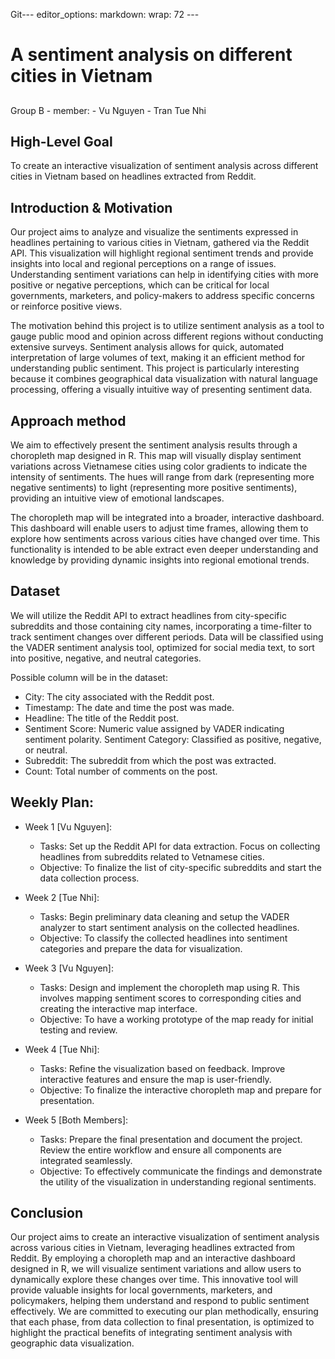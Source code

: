 Git--- editor_options: markdown: wrap: 72 ---

# A sentiment analysis on different cities in Vietnam
## 

Group B - member: - Vu Nguyen - Tran Tue Nhi

## High-Level Goal

To create an interactive visualization of sentiment analysis across different cities in Vietnam based on headlines extracted from Reddit.

## Introduction & Motivation

Our project aims to analyze and visualize the sentiments expressed in headlines pertaining to various cities in Vietnam, gathered via the Reddit API. This visualization will highlight regional sentiment trends and provide insights into local and regional perceptions on a range of issues. Understanding sentiment variations can help in identifying cities with more positive or negative perceptions, which can be critical for local governments, marketers, and policy-makers to address specific concerns or reinforce positive views.

The motivation behind this project is to utilize sentiment analysis as a tool to gauge public mood and opinion across different regions without conducting extensive surveys. Sentiment analysis allows for quick, automated interpretation of large volumes of text, making it an efficient method for understanding public sentiment. This project is particularly interesting because it combines geographical data visualization with natural language processing, offering a visually intuitive way of presenting sentiment data.

## Approach method
We aim to effectively present the sentiment analysis results through a choropleth map designed in R. This map will visually display sentiment variations across Vietnamese cities using color gradients to indicate the intensity of sentiments. The hues will range from dark (representing more negative sentiments) to light (representing more positive sentiments), providing an intuitive view of emotional landscapes.

The choropleth map will be integrated into a broader, interactive dashboard. This dashboard will enable users to adjust time frames, allowing them to explore how sentiments across various cities have changed over time. This functionality is intended to be able extract even deeper understanding and knowledge by providing dynamic insights into regional emotional trends.

## Dataset

We will utilize the Reddit API to extract headlines from city-specific subreddits and those containing city names, incorporating a time-filter to track sentiment changes over different periods. Data will be classified using the VADER sentiment analysis tool, optimized for social media text, to sort into positive, negative, and neutral categories.

Possible column will be in the dataset:
- City: The city associated with the Reddit post.
- Timestamp: The date and time the post was made.
- Headline: The title of the Reddit post.
- Sentiment Score: Numeric value assigned by VADER indicating sentiment polarity.
Sentiment Category: Classified as positive, negative, or neutral.
- Subreddit: The subreddit from which the post was extracted.
- Count: Total number of comments on the post.

## Weekly Plan:

- Week 1 [Vu Nguyen]:
    - Tasks: Set up the Reddit API for data extraction. Focus on collecting headlines from subreddits related to Vetnamese cities.
    - Objective: To finalize the list of city-specific subreddits and start the data collection process.

- Week 2 [Tue Nhi]:
    - Tasks: Begin preliminary data cleaning and setup the VADER analyzer to start sentiment analysis on the collected headlines.
    - Objective: To classify the collected headlines into sentiment categories and prepare the data for visualization.

- Week 3 [Vu Nguyen]:
    - Tasks: Design and implement the choropleth map using R. This involves mapping sentiment scores to corresponding cities and creating the interactive map interface.
    - Objective: To have a working prototype of the map ready for initial testing and review.

- Week 4 [Tue Nhi]:
    - Tasks: Refine the visualization based on feedback. Improve interactive features and ensure the map is user-friendly.
    - Objective: To finalize the interactive choropleth map and prepare for presentation.

- Week 5 [Both Members]:
    - Tasks: Prepare the final presentation and document the project. Review the entire workflow and ensure all components are integrated seamlessly.
    - Objective: To effectively communicate the findings and demonstrate the utility of the visualization in understanding regional sentiments.

## Conclusion
Our project aims to create an interactive visualization of sentiment analysis across various cities in Vietnam, leveraging headlines extracted from Reddit. By employing a choropleth map and an interactive dashboard designed in R, we will visualize sentiment variations and allow users to dynamically explore these changes over time. This innovative tool will provide valuable insights for local governments, marketers, and policymakers, helping them understand and respond to public sentiment effectively. We are committed to executing our plan methodically, ensuring that each phase, from data collection to final presentation, is optimized to highlight the practical benefits of integrating sentiment analysis with geographic data visualization.